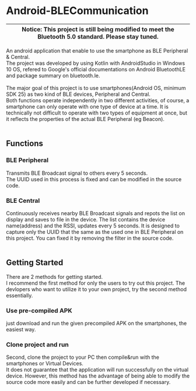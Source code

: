 # Android-BLECommunication
| Notice: This project is still being modified to meet the Bluetooth 5.0 standard. Please stay tuned. |
|---|

An android application that enable to use the smartphone as BLE Peripheral &amp; Central.<br/>
The project was developed by using Kotlin with AndroidStudio in Windows 10 OS, refered to Google's official documentations on Android BluetoothLE and package summary on bluetooth.le.<br/>
<br/>
The major goal of this project is to use smartphones(Android OS, minimum SDK 25) as two kind of BLE devices, Peripheral and Central.<br/>
Both functions operate independently in two different activities, of course, a smartphone can only operate with one type of device at a time. It is technically not difficult to operate with two types of equipment at once, but it reflects the properties of the actual BLE Peripheral (eg Beacon).<br/>
<br/>
## Functions
### BLE Peripheral
Transmits BLE Broadcast signal to others every 5 seconds.<br/>
The UUID used in this process is fixed and can be modified in the source code.
### BLE Central
Continuously receives nearby BLE Broadcast signals and repots the list on display and saves to file in the device.
The list contains the device name(address) and the RSSI, updates every 5 seconds.
It is designed to capture only the UUID that the same as the used one in BLE Peripheral on this project.
You can fixed it by removing the filter in the source code.<br/>
<br/>
## Getting Started
There are 2 methods for getting started.<br/>
I recommend the first method for only the users to try out this project.
The devlopers who want to utilize it to your own project, try the second method essentially.
### Use pre-compiled APK
just download and run the given precompiled APK on the smartphones, the easiest way.<br/>
### Clone project and run
Second, clone the project to your PC then compile&run with the smartphones or Virtual Devices.<br/>
It does not guarantee that the application will run successfully on the virtual device. However, this method has the advantage of being able to modify the source code more easily and can be further developed if necessary.
